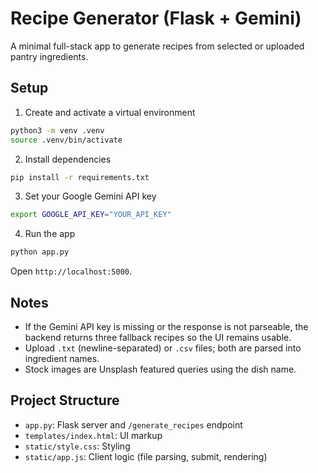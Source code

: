 # Recipe Generator (Flask + Gemini)

A minimal full-stack app to generate recipes from selected or uploaded pantry ingredients.

## Setup

1) Create and activate a virtual environment

```bash
python3 -m venv .venv
source .venv/bin/activate
```

2) Install dependencies

```bash
pip install -r requirements.txt
```

3) Set your Google Gemini API key

```bash
export GOOGLE_API_KEY="YOUR_API_KEY"
```

4) Run the app

```bash
python app.py
```

Open `http://localhost:5000`.

## Notes
- If the Gemini API key is missing or the response is not parseable, the backend returns three fallback recipes so the UI remains usable.
- Upload `.txt` (newline-separated) or `.csv` files; both are parsed into ingredient names.
- Stock images are Unsplash featured queries using the dish name.

## Project Structure
- `app.py`: Flask server and `/generate_recipes` endpoint
- `templates/index.html`: UI markup
- `static/style.css`: Styling
- `static/app.js`: Client logic (file parsing, submit, rendering)

